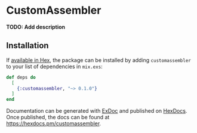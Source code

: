# CustomAssembler

**TODO: Add description**

## Installation

If [available in Hex](https://hex.pm/docs/publish), the package can be installed
by adding `customassembler` to your list of dependencies in `mix.exs`:

```elixir
def deps do
  [
    {:customassembler, "~> 0.1.0"}
  ]
end
```

Documentation can be generated with [ExDoc](https://github.com/elixir-lang/ex_doc)
and published on [HexDocs](https://hexdocs.pm). Once published, the docs can
be found at <https://hexdocs.pm/customassembler>.


